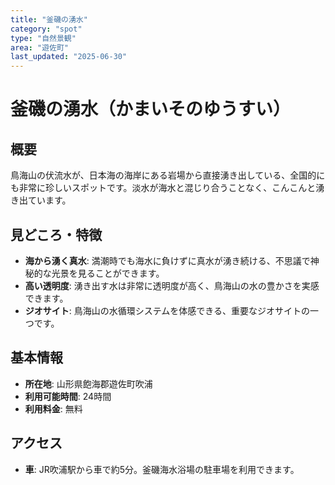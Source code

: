 ```yaml
---
title: "釜磯の湧水"
category: "spot"
type: "自然景観"
area: "遊佐町"
last_updated: "2025-06-30"
---
```


# 釜磯の湧水（かまいそのゆうすい）

## 概要
鳥海山の伏流水が、日本海の海岸にある岩場から直接湧き出している、全国的にも非常に珍しいスポットです。淡水が海水と混じり合うことなく、こんこんと湧き出ています。

## 見どころ・特徴
- **海から湧く真水**: 満潮時でも海水に負けずに真水が湧き続ける、不思議で神秘的な光景を見ることができます。
- **高い透明度**: 湧き出す水は非常に透明度が高く、鳥海山の水の豊かさを実感できます。
- **ジオサイト**: 鳥海山の水循環システムを体感できる、重要なジオサイトの一つです。

## 基本情報
- **所在地**: 山形県飽海郡遊佐町吹浦
- **利用可能時間**: 24時間
- **利用料金**: 無料

## アクセス
- **車**: JR吹浦駅から車で約5分。釜磯海水浴場の駐車場を利用できます。